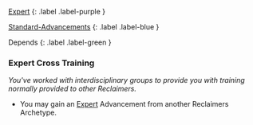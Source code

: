 
[Expert](Game/Expert-List)
{: .label .label-purple }

[Standard-Advancements](Game/Standard-Advancements)
{: .label .label-blue }

Depends
{: .label .label-green }
### Expert Cross Training
*You've worked with interdisciplinary groups to provide you with training normally provided to other Reclaimers.*
* You may gain an [Expert](Game/Progress#Expert) Advancement from another Reclaimers Archetype.

